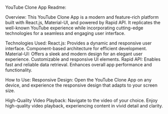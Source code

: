 YouTube Clone App Readme:

Overview:
This YouTube Clone App is a modern and feature-rich platform built with React.js, Material-UI, and powered by Rapid API. It replicates the well-known YouTube experience while incorporating cutting-edge technologies for a seamless and engaging user interface.

Technologies Used:
React.js:
Provides a dynamic and responsive user interface.
Component-based architecture for efficient development.
Material-UI:
Offers a sleek and modern design for an elegant user experience.
Customizable and responsive UI elements.
Rapid API:
Enables fast and reliable data retrieval.
Enhances overall app performance and functionality.

How to Use:
Responsive Design:
Open the YouTube Clone App on any device, and experience the responsive design that adapts to your screen size.

High-Quality Video Playback:
Navigate to the video of your choice.
Enjoy high-quality video playback, experiencing content in vivid detail and clarity.
